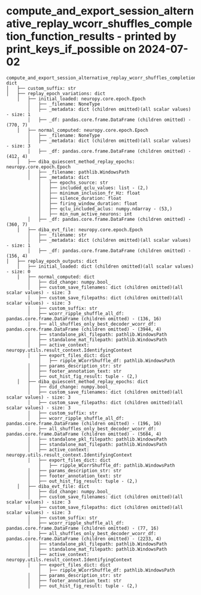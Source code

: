 compute_and_export_session_alternative_replay_wcorr_shuffles_completion_function_results - printed by print_keys_if_possible on 2024-07-02
===================================================================================================


    compute_and_export_session_alternative_replay_wcorr_shuffles_completion_function_results: dict
	│   ├── custom_suffix: str
	│   ├── replay_epoch_variations: dict
		│   ├── initial_loaded: neuropy.core.epoch.Epoch
			│   ├── _filename: NoneType
			│   ├── _metadata: dict (children omitted)(all scalar values) - size: 1
			│   ├── _df: pandas.core.frame.DataFrame (children omitted) - (770, 7)
		│   ├── normal_computed: neuropy.core.epoch.Epoch
			│   ├── _filename: NoneType
			│   ├── _metadata: dict (children omitted)(all scalar values) - size: 3
			│   ├── _df: pandas.core.frame.DataFrame (children omitted) - (412, 4)
		│   ├── diba_quiescent_method_replay_epochs: neuropy.core.epoch.Epoch
			│   ├── _filename: pathlib.WindowsPath
			│   ├── _metadata: dict
				│   ├── epochs_source: str
				│   ├── included_qclu_values: list - (2,)
				│   ├── minimum_inclusion_fr_Hz: float
				│   ├── silence_duration: float
				│   ├── firing_window_duration: float
				│   ├── qclu_included_aclus: numpy.ndarray - (53,)
				│   ├── min_num_active_neurons: int
			│   ├── _df: pandas.core.frame.DataFrame (children omitted) - (360, 7)
		│   ├── diba_evt_file: neuropy.core.epoch.Epoch
			│   ├── _filename: str
			│   ├── _metadata: dict (children omitted)(all scalar values) - size: 1
			│   ├── _df: pandas.core.frame.DataFrame (children omitted) - (156, 4)
	│   ├── replay_epoch_outputs: dict
		│   ├── initial_loaded: dict (children omitted)(all scalar values) - size: 0
		│   ├── normal_computed: dict
			│   ├── did_change: numpy.bool_
			│   ├── custom_save_filenames: dict (children omitted)(all scalar values) - size: 3
			│   ├── custom_save_filepaths: dict (children omitted)(all scalar values) - size: 3
			│   ├── custom_suffix: str
			│   ├── wcorr_ripple_shuffle_all_df: pandas.core.frame.DataFrame (children omitted) - (136, 16)
			│   ├── all_shuffles_only_best_decoder_wcorr_df: pandas.core.frame.DataFrame (children omitted) - (3944, 4)
			│   ├── standalone_pkl_filepath: pathlib.WindowsPath
			│   ├── standalone_mat_filepath: pathlib.WindowsPath
			│   ├── active_context: neuropy.utils.result_context.IdentifyingContext
			│   ├── export_files_dict: dict
				│   ├── ripple_WCorrShuffle_df: pathlib.WindowsPath
			│   ├── params_description_str: str
			│   ├── footer_annotation_text: str
			│   ├── out_hist_fig_result: tuple - (2,)
		│   ├── diba_quiescent_method_replay_epochs: dict
			│   ├── did_change: numpy.bool_
			│   ├── custom_save_filenames: dict (children omitted)(all scalar values) - size: 3
			│   ├── custom_save_filepaths: dict (children omitted)(all scalar values) - size: 3
			│   ├── custom_suffix: str
			│   ├── wcorr_ripple_shuffle_all_df: pandas.core.frame.DataFrame (children omitted) - (196, 16)
			│   ├── all_shuffles_only_best_decoder_wcorr_df: pandas.core.frame.DataFrame (children omitted) - (5684, 4)
			│   ├── standalone_pkl_filepath: pathlib.WindowsPath
			│   ├── standalone_mat_filepath: pathlib.WindowsPath
			│   ├── active_context: neuropy.utils.result_context.IdentifyingContext
			│   ├── export_files_dict: dict
				│   ├── ripple_WCorrShuffle_df: pathlib.WindowsPath
			│   ├── params_description_str: str
			│   ├── footer_annotation_text: str
			│   ├── out_hist_fig_result: tuple - (2,)
		│   ├── diba_evt_file: dict
			│   ├── did_change: numpy.bool_
			│   ├── custom_save_filenames: dict (children omitted)(all scalar values) - size: 3
			│   ├── custom_save_filepaths: dict (children omitted)(all scalar values) - size: 3
			│   ├── custom_suffix: str
			│   ├── wcorr_ripple_shuffle_all_df: pandas.core.frame.DataFrame (children omitted) - (77, 16)
			│   ├── all_shuffles_only_best_decoder_wcorr_df: pandas.core.frame.DataFrame (children omitted) - (2233, 4)
			│   ├── standalone_pkl_filepath: pathlib.WindowsPath
			│   ├── standalone_mat_filepath: pathlib.WindowsPath
			│   ├── active_context: neuropy.utils.result_context.IdentifyingContext
			│   ├── export_files_dict: dict
				│   ├── ripple_WCorrShuffle_df: pathlib.WindowsPath
			│   ├── params_description_str: str
			│   ├── footer_annotation_text: str
			│   ├── out_hist_fig_result: tuple - (2,)
